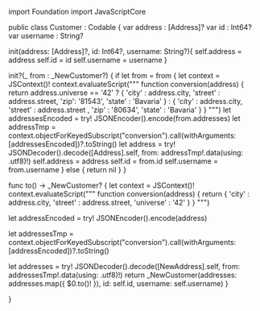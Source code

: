 import Foundation
import JavaScriptCore

public class Customer  : Codable {
var address : [Address]?
var id : Int64?
var username : String?



init(address: [Address]?, id: Int64?, username: String?){
self.address = address
self.id = id
self.username = username
}

init?(_ from : _NewCustomer?) {
    if let from = from {
let context = JSContext()!
    context.evaluateScript("""
function conversion(address) { return address.universe == '42' ? { 'city' : address.city, 'street' : address.street, 'zip': '81543', 'state' : 'Bavaria' } : { 'city' : address.city, 'street' : address.street , 'zip' : '80634', 'state' : 'Bavaria' } }
""")
    let addressesEncoded = try! JSONEncoder().encode(from.addresses)
    let addressTmp = context.objectForKeyedSubscript("conversion").call(withArguments: [addressesEncoded])?.toString()
    let address = try! JSONDecoder().decode([Address].self, from: addressTmp!.data(using: .utf8)!)
    self.address = address
self.id = from.id
self.username = from.username
    } else {
    return nil
    }
}

func to() -> _NewCustomer? {
let context = JSContext()!
context.evaluateScript("""
function conversion(address) { return { 'city' : address.city, 'street' : address.street, 'universe' : '42' } }
""")

let addressEncoded = try! JSONEncoder().encode(address)

let addressesTmp = context.objectForKeyedSubscript("conversion").call(withArguments: [addressEncoded])?.toString()

let addresses = try! JSONDecoder().decode([NewAddress].self, from: addressesTmp!.data(using: .utf8)!)
return _NewCustomer(addresses: addresses.map({ $0.to()! }), id: self.id, username: self.username)
}

}
